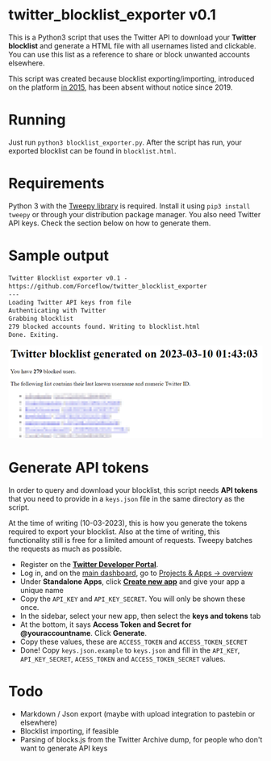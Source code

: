 # twitter_blocklist_exporter v0.1
This is a Python3 script that uses the Twitter API to download your **Twitter blocklist** and generate a HTML file with all usernames listed and clickable. You can use this list as a reference to share or block unwanted accounts elsewhere.

This script was created because blocklist exporting/importing, introduced on the platform [in 2015](https://blog.twitter.com/en_us/a/2015/sharing-block-lists-to-help-make-twitter-safer), has been absent without notice since 2019.

# Running
Just run `python3 blocklist_exporter.py`. After the script has run, your exported blocklist can be found in `blocklist.html`.

# Requirements
Python 3 with the [Tweepy library](https://docs.tweepy.org/en/stable/install.html) is required. Install it using `pip3 install tweepy` or through your distribution package manager.  You also need Twitter API keys. Check the section below on how to generate them.

# Sample output
```
Twitter Blocklist exporter v0.1 - https://github.com/Forceflow/twitter_blocklist_exporter
---
Loading Twitter API keys from file
Authenticating with Twitter
Grabbing blocklist
279 blocked accounts found. Writing to blocklist.html
Done. Exiting.
```
<img src="https://raw.githubusercontent.com/Forceflow/twitter_blocklist_exporter/main/sample_output.png" alt="Sample Output" width="710">

# Generate API tokens
In order to query and download your blocklist, this script needs **API tokens** that you need to provide in a `keys.json` file in the same directory as the script.

At the time of writing (10-03-2023), this is how you generate the tokens required to export your blocklist. Also at the time of writing, this functionality still is free for a limited amount of requests. Tweepy batches the requests as much as possible.

* Register on the **[Twitter Developer Portal](https://developer.twitter.com/)**.
* Log in, and on the [main dashboard](https://developer.twitter.com/en/portal/dashboard), go to [Projects & Apps -> overview](https://developer.twitter.com/en/portal/projects-and-apps)
* Under **Standalone Apps**, click [**Create new app**](https://developer.twitter.com/en/portal/apps/new) and give your app a unique name
* Copy the `API_KEY` and `API_KEY_SECRET`. You will only be shown these once.
* In the sidebar, select your new app, then select the **keys and tokens** tab
* At the bottom, it says **Access Token and Secret for @youraccountname**. Click **Generate**.
* Copy these values, these are `ACCESS_TOKEN` and `ACCESS_TOKEN_SECRET`
* Done! Copy `keys.json.example` to `keys.json` and fill in the `API_KEY`, `API_KEY_SECRET`, `ACESS_TOKEN` and `ACCESS_TOKEN_SECRET` values.

# Todo
* Markdown / Json export (maybe with upload integration to pastebin or elsewhere)
* Blocklist importing, if feasible
* Parsing of blocks.js from the Twitter Archive dump, for people who don't want to generate API keys
